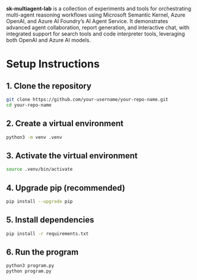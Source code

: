 **sk-multiagent-lab** is a collection of experiments and tools for orchestrating multi-agent reasoning workflows using Microsoft Semantic Kernel, Azure OpenAI, and Azure AI Foundry’s AI Agent Service. It demonstrates advanced agent collaboration, report generation, and interactive chat, with integrated support for search tools and code interpreter tools, leveraging both OpenAI and Azure AI models.

# Setup Instructions

## 1. Clone the repository
```zsh
git clone https://github.com/your-username/your-repo-name.git
cd your-repo-name
```

## 2. Create a virtual environment
```zsh
python3 -m venv .venv
```

## 3. Activate the virtual environment
```zsh
source .venv/bin/activate
```

## 4. Upgrade pip (recommended)
```zsh
pip install --upgrade pip
```

## 5. Install dependencies
```zsh
pip install -r requirements.txt
```

## 6. Run the program
```zsh
python3 program.py
python program.py
```
